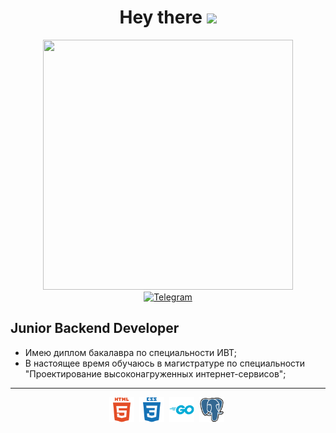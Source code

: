 <h1 align="center">Hey there <img src="https://media.giphy.com/media/hvRJCLFzcasrR4ia7z/giphy.gif" width="30px"/></h1>

<div id="header" align="center">
  <img src="https://media.giphy.com/media/USV0ym3bVWQJJmNu3N/giphy.gif" width="400" height="400"/>
</div>

<div id="badges" align="center">
  <a href="https://t.me/zyrelf">
     <img src="https://img.shields.io/badge/Telegram-grey?style=social&logo=telegram&logoColor=white" alt="Telegram" width="100"/>
  </a>
</div>

## Junior Backend Developer
- Имею диплом бакалавра по специальности ИВТ;
- В настоящее время обучаюсь в магистратуре по специальности "Проектирование высоконагруженных интернет-сервисов";


---

<div align="center">
  <img src="https://github.com/devicons/devicon/blob/master/icons/html5/html5-plain-wordmark.svg" title="Html" alt="Html" width="40" height="40"/>&nbsp;
  <img src="https://github.com/devicons/devicon/blob/master/icons/css3/css3-plain-wordmark.svg" title="Css" alt="Css" width="40" height="40"/>&nbsp;
  <img src="https://github.com/devicons/devicon/blob/master/icons/go/go-original-wordmark.svg" title="React" alt="React" width="40" height="40"/>&nbsp;
  <img src="https://github.com/devicons/devicon/blob/master/icons/postgresql/postgresql-original.svg" title="PostgreSQL" alt="PostgreSQL" width="40" height="40"/>&nbsp;
  
</div>
